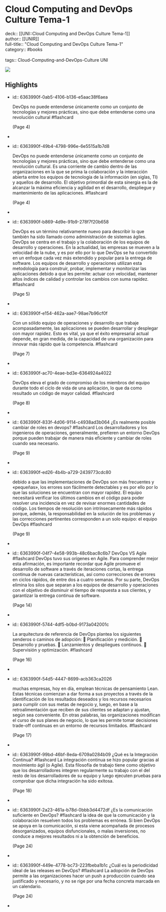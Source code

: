 # Cloud Computing and DevOps Culture Tema-1

deck:: [[UNI::Cloud Computing and DevOps Culture Tema-1]]\
author:: [[UNIR]]\
full-title:: "Cloud Computing and DevOps Culture Tema-1"\
category:: #books\
\
tags:: Cloud-Computing-and-DevOps-Culture UNI  

![](https://readwise-assets.s3.amazonaws.com/media/uploaded_book_covers/profile_22942/bf57938b-ea5e-4c79-95a5-518e666f45a5.jpg)
## Highlights
- id:: 6363990f-0ab5-4106-b136-e5aac38f6aea
  
  DevOps no puede entenderse únicamente como un conjunto de tecnologías y mejores prácticas, sino que debe entenderse como una revolución cultural #flashcard 
  
  
     (Page 4)
-
- id:: 6363990f-49b4-4798-996e-6e5515a1b7d8
  
  DevOps no puede entenderse únicamente como un conjunto de tecnologías y mejores prácticas, sino que debe entenderse como una revolución cultural. Es una corriente de cambio dentro de las organizaciones en la que se prima la colaboración y la interacción abierta entre los equipos de tecnología de la información (en siglas, TI) y aquellos de desarrollo. El objetivo primordial de esta sinergia es la de alcanzar la máxima eficiencia y agilidad en el desarrollo, despliegue y mantenimiento de las aplicaciones. #flashcard 
  
  
     (Page 4)
-
- id:: 6363990f-b869-4d9e-91b9-278f7f20b658
  
  DevOps es un término relativamente nuevo para describir lo que también ha sido llamado como administración de sistemas ágiles. DevOps se centra en el trabajo y la colaboración de los equipos de desarrollo y operaciones. En la actualidad, las empresas se mueven a la velocidad de la nube, y es por ello por lo que DevOps se ha convertido en un enfoque cada vez más extendido y popular para la entrega de software. Los equipos de desarrollo y operaciones utilizan esta metodología para construir, probar, implementar y monitorizar las aplicaciones debido a que les permite: actuar con velocidad, mantener altos índices de calidad y controlar los cambios con suma rapidez. #flashcard 
  
  
     (Page 5)
-
- id:: 6363990f-e154-462a-aae7-98ae7b96cf0f
  
  Con un sólido equipo de operaciones y desarrollo que trabaje acompasadamente, las aplicaciones se pueden desarrollar y desplegar con mayor rapidez. Esto es vital, ya que el éxito empresarial actual depende, en gran medida, de la capacidad de una organización para innovar más rápido que la competencia. #flashcard 
  
  
     (Page 7)
-
- id:: 6363990f-ac70-4eae-bd3e-6364924a4022
  
  DevOps eleva el grado de compromiso de los miembros del equipo durante todo el ciclo de vida de una aplicación, lo que da como resultado un código de mayor calidad. #flashcard 
  
  
     (Page 8)
-
- id:: 6363990f-833f-4d06-9114-c4938ad3b064
   ¿Es realmente posible cambiar de roles en devops? #flashcard 
    Los desarrolladores y los ingenieros de operaciones, generalmente, prefieren un entorno DevOps porque pueden trabajar de manera más eficiente y cambiar de roles cuando sea necesario.
  
     (Page 9)
-
- id:: 6363990f-ed26-4b4b-a729-2439773cdc80
  
  debido a que las implementaciones de DevOps son más frecuentes y «pequeñas», los errores son fácilmente detectables y es por ello por lo que las soluciones se encuentran con mayor rapidez. El equipo necesitará verificar los últimos cambios en el código para poder resolver una incidencia en vez de revisar enormes cantidades de código. Los tiempos de resolución son intrínsecamente más rápidos porque, además, la responsabilidad en la solución de los problemas y las correcciones pertinentes corresponden a un solo equipo: el equipo DevOps #flashcard 
  
  
     (Page 9)
-
- id:: 6363990f-04f7-4e58-993b-48c6bac8c6b7
   DevOps VS Agile #flashcard 
    DevOps tuvo sus orígenes en Agile. Para comprender mejor esta afirmación, es importante recordar que Agile promueve el desarrollo de software a través de iteraciones cortas, la entrega continua de nuevas características, así como correcciones de errores en ciclos rápidos, de entre dos a cuatro semanas. Por su parte, DevOps elimina los silos que separan a los equipos de desarrollo y operaciones con el objetivo de disminuir el tiempo de respuesta a sus clientes, y garantizar la entrega continua de software.
  
     (Page 14)
-
- id:: 6363990f-5744-4df5-b0bd-9173a042001c
  
  La arquitectura de referencia de DevOps plantea los siguientes senderos o caminos de adopción:  Planificación y medición.  Desarrollo y pruebas.  Lanzamientos y despliegues continuos.  Supervisión y optimización. #flashcard 
  
  
     (Page 16)
-
- id:: 6363990f-54d5-4447-8699-acb363ca2026
  
  muchas empresas, hoy en día, emplean técnicas de pensamiento Lean. Estas técnicas comienzan a dar forma a sus proyectos a través de la identificación de los resultados deseados y los recursos necesarios para cumplir con sus metas de negocio y, luego, en base a la retroalimentación que reciben de sus clientes se adaptan y ajustan, según sea conveniente. En otras palabras, las organizaciones modifican el curso de sus planes de negocio, lo que les permite tomar decisiones trade-off continuas en un entorno de recursos limitados. #flashcard 
  
  
     (Page 17)
-
- id:: 6363990f-99bd-46bf-8eda-6709a0284b09
   ¿Qué es la Integración Continua? #flashcard 
    La integración continua se hizo popular gracias al movimiento ágil (o Agile). Esta filosofía de trabajo tiene como objetivo que los desarrolladores integren regularmente su trabajo con el del resto de los desarrolladores de su equipo y luego ejecuten pruebas para comprobar que dicha integración ha sido exitosa.
  
     (Page 18)
-
- id:: 6363990f-2a23-461a-b78d-0bbb3d4472df
   ¿Es la comunicación suficiente en DevOps? #flashcard 
    la idea de que la comunicación y la colaboración resuelven todos los problemas es errónea. Si bien DevOps se apoya en la comunicación, si esta viene acompañada de procesos desorganizados, equipos disfuncionales, o malas inversiones, no conduce a mejores resultados ni a la obtención de beneficios.
  
     (Page 24)
-
- id:: 6363990f-449e-4778-bc73-223fbeba1b1c
   ¿Cuál es la periodicidad ideal de las releases en DevOps? #flashcard 
    La adopción de DevOps permite a las organizaciones hacer un push a producción cuando sea justificado y necesario, y no se rige por una fecha concreta marcada en un calendario.
  
     (Page 24)
-